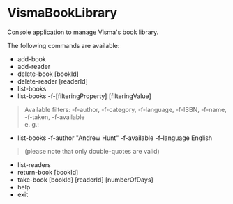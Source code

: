 # VismaBookLibrary
Console application to manage Visma's book library.<br>

The following commands are available:<br>
- add-book<br>
- add-reader<br>
- delete-book [bookId]<br>
- delete-reader [readerId]<br>
- list-books<br>
- list-books -f-[filteringProperty] [filteringValue]<br>
> Available filters: -f-author, -f-category, -f-language, -f-ISBN, -f-name, -f-taken, -f-available<br>
> e. g.:<br>
- list-books -f-author "Andrew Hunt" -f-available -f-language English<br>
> (please note that only double-quotes are valid)<br>
- list-readers<br>
- return-book [bookId]<br>
- take-book [bookId] [readerId] [numberOfDays]<br>
- help<br>
- exit<br>
